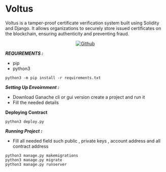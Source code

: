 # Voltus
Voltus is a tamper-proof certificate verification system built using Solidity and Django. It allows organizations to securely store issued certificates on the blockchain, ensuring authenticity and preventing fraud.

<p align="center">
<a href="https://github.com/Exido-Rio"><img title="Github" src="https://img.shields.io/badge/Creator-Exido--Rio-brightgreen"></a>
</p>



***REQUIREMENTS :***
* pip
* python3
```
python3 -m pip install -r requirements.txt
```
***Setting Up Envoirnment :***
* Download Ganache cli or gui version create a project and run it
* Fill the needed details

**Deploying Contract**
```
python3 deploy.py
```

***Running Project :***
* Fill all needed field such public , private keys , account address and all contract address 

```
python3 manage.py makemigrations
python3 manage.py migrate
python3 manage.py runserver
```


